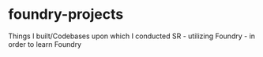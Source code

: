 # foundry-projects
Things I built/Codebases upon which I conducted SR - utilizing  Foundry - in order to learn Foundry
